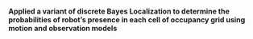 #### Applied a variant of discrete Bayes Localization to determine the probabilities of robot’s presence in each cell of occupancy grid using motion and observation models
